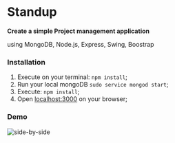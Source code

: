 # Standup

**Create a simple Project management application**

using MongoDB, Node.js, Express, Swing, Boostrap


### Installation 


1. Execute on your terminal: `npm install`;
2. Run your local mongoDB `sudo service mongod start`; 
3. Execute: `npm install`;
3. Open [localhost:3000](http://localhost:3000/) on your browser;



### Demo


<img alt="side-by-side" src="https://res.cloudinary.com/ddrvpl4zh/image/upload/v1557074169/Screenshot_from_2019-05-05_18-02-13.png">
